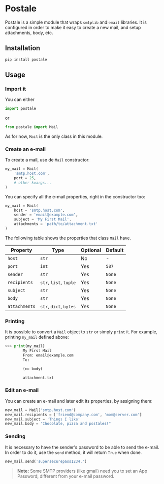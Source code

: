 # Postale

Postale is a simple module that wraps `smtplib` and `email` libraries. It is configured in order to make it easy to create a new mail, and setup attachments, body, etc.

## Installation

```sh
pip install postale
```

## Usage

### Import it

You can either
```python
import postale
```
or
```python
from postale import Mail
```

As for now, `Mail` is the only class in this module.

### Create an e-mail

To create a mail, use de `Mail` constructor:

```python
my_mail = Mail(
    'smtp.host.com',
    port = 25,
    # other kwargs...
)
```

You can specify all the e-mail properties, right in the constructor too:

```python
my_mail = Mail(
    host = 'smtp.host.com',
    sender = 'email@example.com',
    subject = 'My First Mail',
    attachments = 'path/to/attachment.txt'
)
```

The following table shows the properties that class `Mail` have.

Property      | Type                   | Optional | Default
------------- | ---------------------- | -------- | -------
`host`        | `str`                  | No       | -
`port`        | `int`                  | Yes      | `587`
`sender`      | `str`                  | Yes      | `None`
`recipients`  | `str`, `list`, `tuple` | Yes      | `None`
`subject`     | `str`                  | Yes      | `None`
`body`        | `str`                  | Yes      | `None`
`attachments` | `str`, `dict`, `bytes` | Yes      | `None`

### Printing

It is possible to convert a `Mail` object to `str` or simply `print` it. For example, printing `my_mail` defined above:

```python
>>> print(my_mail)
        My First Mail
        From: email@example.com
        To:   

        (no body)

        attachment.txt
```

### Edit an e-mail

You can create an e-mail and later edit its properties, by assigning them:

```python
new_mail = Mail('smtp.host.com')
new_mail.recipients = ['friend@company.com', 'mom@server.com']
new_mail.subject = 'Things I like'
new_mail.body = "Chocolate, pizza and postales!"
```

### Sending

It is necessary to have the sender's password to be able to send the e-mail. In order to do it, use the `send` method, it will return `True` when done.

```python
new_mail.send('supersecurepass1234.')
```

> **Note:** Some SMTP providers (like gmail) need you to set an App Password, different from your e-mail password.
